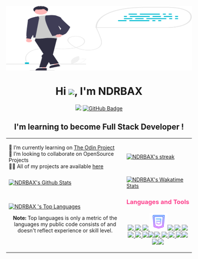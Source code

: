 <!--
**NDRBAX/NDRBAX** is a ✨ _special_ ✨ repository because its `README.md` (this file) appears on your GitHub profile.

Here are some ideas to get you started:

- 🔭 I’m currently working on ...
- 🌱 I’m currently learning ...
- 👯 I’m looking to collaborate on ...
- 🤔 I’m looking for help with ...
- 💬 Ask me about ...
- 📫 How to reach me: ...
- 😄 Pronouns: ...
- ⚡ Fun fact: ...
-->

<div class="header">
    <a href="#"><img width="100%" src="main.svg" height="175px" align="center" /></a>
    <h1 align="center">Hi <img src="https://raw.githubusercontent.com/MartinHeinz/MartinHeinz/master/wave.gif" width="30px">, I'm NDRBAX</h1>
    <p align="center">
        <a href="https://github.com/Meghna-DAS/github-profile-views-counter"><img src="https://komarev.com/ghpvc/?username=NDRBAX"></a>
        <a href="https://github.com/NDRBAX?tab=followers"><img src="https://img.shields.io/github/followers/NDRBAX?label=Followers&style=social" alt="GitHub Badge"></a>
    </p>
    <h2 align="center">I'm learning to become Full Stack Developer !</h2>
</div>

<table border="0">
 <tr>
    <td><p>🔭 I’m currently learning on <a href="https://www.theodinproject.com/">The Odin Project</a></br>👯 I’m looking to collaborate on <strfrom collections.abc import MutableMapping
ong>OpenSource Projects</strfrom></br>👨‍💻 All of my projects are available <a href="https://github.com/NDRBAX">here</a></p></td>
    <td><a href="https://github.com/NDRBAX?tab=repositories"><img alt="NDRBAX's streak" src="https://ndrbax-streak-stats.herokuapp.com/?user=NDRBAX&theme=radical&hide_border=true&stroke=0000&background=0D1117" /></a></td>
 </tr>
 <tr>
    <td><a href="https://github.com/NDRBAX?tab=repositories"><img alt="NDRBAX's Github Stats" src="https://github-readme-stats-ndrbax.vercel.app/api?username=NDRBAX&show_icons=true&count_private=true&theme=radical&hide_border=true&bg_color=161b22&custom_title=NDRBAX" /></a></td>
    <td><a href="https://github.com/NDRBAX?tab=repositories"><img alt="NDRBAX's Wakatime Stats" src="https://github-readme-stats-ndrbax.vercel.app/api/wakatime?username=NDRBAX&theme=synthwave&hide_border=true&bg_color=161b22&layout=default&custom_title=Recent activity" /></a></td>
 </tr>
<tr>
    <td><a href="https://github.com/NDRBAX?tab=repositories "><img alt="NDRBAX 's Top Languages" src="https://github-readme-stats-ndrbax.vercel.app/api/top-langs/?username=NDRBAX&langs_count=8&count_private=true&layout=compact&theme=radical&hide_border=true&bg_color=0D1117"/></a><p align="center"><b>Note:</b> Top languages is only a metric of the languages my public code consists of and doesn't reflect experience or skill level.</p></td>
    <td><h3 style="margin:20px 0 20px 0; color: #fd418d; font-weight: bold" align="center">Languages and Tools</h3><p align="center"><a href="https://code.visualstudio.com/" target="_blank"><img src="https://img.icons8.com/nolan/48/visual-studio-2019.png" /></a><a href="" target="_blank"> <img src="https://img.icons8.com/nolan/48/github.png" /></a><a href="https://www.w3.org/html/" target="_blank"> <img src="https://img.icons8.com/nolan/48/html-5.png" /> </a><a href="https://www.w3schools.com/css/" target="_blank"> <img src="css3.png" /></a><a href="https://developer.mozilla.org/en-US/docs/Web/JavaScript" target="_blank"><img src="https://img.icons8.com/nolan/48/javascript.png" /> </a><a href="https://developer.mozilla.org/en-US/docs/Learn/Tools_and_testing/Understanding_client-side_tools/Command_line" target="_blank"> <img src="https://img.icons8.com/nolan/48/source-code.png" /></a><a href="https://docs.framasoft.org/fr/grav/markdown.html" target="_blank"> <img src="https://img.icons8.com/nolan/48/markdown.png" /></a><a href="https://www.apple.com/fr/macos/monterey/" target="_blank"> <img src="https://img.icons8.com/nolan/48/mac-os.png" /></a><a href="https://www.microsoft.com/windows/windows-10-specifications" target="_blank"> <img src="https://img.icons8.com/nolan/48/windows-10.png" /></a><a href="https://www.linux.org/" target="_blank"> <img src="https://img.icons8.com/nolan/48/linux--v1.png" /></a><a href="https://www.audacityteam.org/" target="_blank"><img src="https://img.icons8.com/nolan/48/audacity.png" /></a><a href="https://krita.org/fr/" target="_blank"><img src="https://img.icons8.com/nolan/48/krita.png" /></a><a href="https://www.gimp.org/" target="_blank"> <img src="https://img.icons8.com/nolan/48/gimp.png" /></a><a href="https://www.apple.com/final-cut-pro/" target="_blank"> <img src="https://img.icons8.com/nolan/48/cute-cut-pro.png" /></a><a href="https://www.adobe.com/" target="_blank"> <img src="https://img.icons8.com/nolan/48/adobe-after-effects.png" /></a><a href="https://www.adobe.com/" target="_blank"><img src="https://img.icons8.com/nolan/48/adobe-photoshop.png" /></a><a href="https://www.adobe.com/" target="_blank"><img src="https://img.icons8.com/nolan/48/adobe-audition--v1.png" /></a><a href="https://www.adobe.com/" target="_blank"><img src="https://img.icons8.com/nolan/48/adobe-indesign.png" /></a></p></td>
</tr>
</table>





<!-- <table border="0">
 <tr>
    <td><p>🔭 I’m currently learning on <a href="https://www.theodinproject.com/">The Odin Project</a></br>👯 I’m looking to collaborate on <strfrom collections.abc import MutableMapping
ong>OpenSource Projects</strfrom></br>👨‍💻 All of my projects are available <a href="https://github.com/NDRBAX">here</a></p></td>
    <td><a href="https://github.com/NDRBAX?tab=repositories"><img alt="NDRBAX's streak" src="https://ndrbax-streak-stats.herokuapp.com/?user=NDRBAX&theme=radical&hide_border=true&stroke=0000&background=0D1117" /></a></td>
 </tr>
 <tr>
    <td><a href="https://github.com/NDRBAX?tab=repositories"><img alt="NDRBAX's Github Stats" src="https://github-readme-stats-ndrbax.vercel.app/api?username=NDRBAX&show_icons=true&count_private=true&theme=radical&hide_border=true&bg_color=161b22&custom_title=NDRBAX" /></a></td>
    <td><a href="https://github.com/NDRBAX?tab=repositories"><img alt="NDRBAX's Wakatime Stats" src="https://github-readme-stats-ndrbax.vercel.app/api/wakatime?username=NDRBAX&theme=synthwave&hide_border=true&bg_color=161b22&layout=default&custom_title=Recent activity" /></a></td>
 </tr>
<tr>
    <td><a href="https://github.com/NDRBAX?tab=repositories "><img alt="NDRBAX 's Top Languages" src="https://github-readme-stats-ndrbax.vercel.app/api/top-langs/?username=NDRBAX&langs_count=8&count_private=true&layout=compact&theme=radical&hide_border=true&bg_color=0D1117"/></a><p align="center"><b>Note:</b> Top languages is only a metric of the languages my public code consists of and doesn't reflect experience or skill level.</p></td>
    <td><h3 style="margin:20px 0 20px 0; color: #fd418d; font-weight: bold" align="center">Languages and Tools</h3><p align="center"><a href="https://code.visualstudio.com/" target="_blank"><img src="https://img.icons8.com/nolan/48/visual-studio-2019.png" /></a><a href="" target="_blank"> <img src="https://img.icons8.com/nolan/48/github.png" /></a><a href="https://www.w3.org/html/" target="_blank"> <img src="https://img.icons8.com/nolan/48/html-5.png" /> </a><a href="https://www.w3schools.com/css/" target="_blank"> <img src="css3.png" /></a><a href="https://developer.mozilla.org/en-US/docs/Web/JavaScript" target="_blank"><img src="https://img.icons8.com/nolan/48/javascript.png" /> </a><a href="https://developer.mozilla.org/en-US/docs/Learn/Tools_and_testing/Understanding_client-side_tools/Command_line" target="_blank"> <img src="https://img.icons8.com/nolan/48/source-code.png" /></a><a href="https://docs.framasoft.org/fr/grav/markdown.html" target="_blank"> <img src="https://img.icons8.com/nolan/48/markdown.png" /></a><a href="https://www.apple.com/fr/macos/monterey/" target="_blank"> <img src="https://img.icons8.com/nolan/48/mac-os.png" /></a><a href="https://www.microsoft.com/windows/windows-10-specifications" target="_blank"> <img src="https://img.icons8.com/nolan/48/windows-10.png" /></a><a href="https://www.linux.org/" target="_blank"> <img src="https://img.icons8.com/nolan/48/linux--v1.png" /></a><a href="https://www.audacityteam.org/" target="_blank"><img src="https://img.icons8.com/nolan/48/audacity.png" /></a><a href="https://krita.org/fr/" target="_blank"><img src="https://img.icons8.com/nolan/48/krita.png" /></a><a href="https://www.gimp.org/" target="_blank"> <img src="https://img.icons8.com/nolan/48/gimp.png" /></a><a href="https://www.apple.com/final-cut-pro/" target="_blank"> <img src="https://img.icons8.com/nolan/48/cute-cut-pro.png" /></a><a href="https://www.adobe.com/" target="_blank"> <img src="https://img.icons8.com/nolan/48/adobe-after-effects.png" /></a><a href="https://www.adobe.com/" target="_blank"><img src="https://img.icons8.com/nolan/48/adobe-photoshop.png" /></a><a href="https://www.adobe.com/" target="_blank"><img src="https://img.icons8.com/nolan/48/adobe-audition--v1.png" /></a><a href="https://www.adobe.com/" target="_blank"><img src="https://img.icons8.com/nolan/48/adobe-indesign.png" /></a></p></td>
</tr>
</table> -->

<!-- **👷‍♂️ About me** 

🔭 I’m currently learning on [The Odin Project](https://www.theodinproject.com/)</br>👯 I’m looking to collaborate on OpenSource Projects </br>👨‍💻 All of my projects are available [here](https://github.com/NDRBAX)</br></br> -->


<!--START_SECTION:waka
**🐱 My GitHub Data** 

> 🏆 144 Contributions in the Year 2022
 > 
> 📦 224.3 kB Used in GitHub's Storage 
 > 
> 🚫 Not Opted to Hire
 > 
> 📜 9 Public Repositories 
 > 
> 🔑 7 Private Repositories  
 > 
**I Mostly Code in HTML** 

```text
HTML                     6 repos             █████████████░░░░░░░░░░░░   54.55% 
JavaScript               5 repos             ███████████░░░░░░░░░░░░░░   45.45%

```
-->


<!--END_SECTION:waka-->

<!-- ||<a href="https://github.com/NDRBAX?tab=repositories"><img alt="NDRBAX's Github Stats" src="https://github-readme-stats-ndrbax.vercel.app/api?username=NDRBAX&show_icons=true&count_private=true&theme=radical&hide_border=true&bg_color=0D1117&custom_title=NDRBAX" /></a>|
|:-------------------------:|:-------------------------:|
|<a href="https://github.com/NDRBAX?tab=repositories"><img alt="NDRBAX's streak" src="https://ndrbax-streak-stats.herokuapp.com/?user=NDRBAX&theme=radical&hide_border=true&stroke=0000&background=0D1117" /></a>|<a href="https://github.com/NDRBAX?tab=repositories"><img alt="NDRBAX's Wakatime Stats" src="https://github-readme-stats-ndrbax.vercel.app/api/wakatime?username=NDRBAX&theme=synthwave&hide_border=true&bg_color=0D1117&layout=default&custom_title=Recent activity" /></a>|
|<a href="https://github.com/NDRBAX?tab=repositories "><img alt="NDRBAX 's Top Languages" src="https://github-readme-stats-ndrbax.vercel.app/api/top-langs/?username=NDRBAX&langs_count=8&count_private=true&layout=compact&theme=radical&hide_border=true&bg_color=161b22"/></a><p align="center"><b>Note:</b> Top languages is only a metric of the languages my public code consists of and doesn't reflect experience or skill level.</p>|<h3 style="margin:20px 0 20px 0; color: #fd418d; font-weight: bold" align="center">Languages and Tools</h3><p align="center"><a href="https://code.visualstudio.com/" target="_blank"><img src="https://img.icons8.com/nolan/48/visual-studio-2019.png" /></a><a href="" target="_blank"> <img src="https://img.icons8.com/nolan/48/github.png" /></a><a href="https://www.w3.org/html/" target="_blank"> <img src="https://img.icons8.com/nolan/48/html-5.png" /> </a><a href="https://www.w3schools.com/css/" target="_blank"> <img src="css3.png" /></a><a href="https://developer.mozilla.org/en-US/docs/Web/JavaScript" target="_blank"><img src="https://img.icons8.com/nolan/48/javascript.png" /> </a><a href="https://developer.mozilla.org/en-US/docs/Learn/Tools_and_testing/Understanding_client-side_tools/Command_line" target="_blank"> <img src="https://img.icons8.com/nolan/48/source-code.png" /></a><a href="https://docs.framasoft.org/fr/grav/markdown.html" target="_blank"> <img src="https://img.icons8.com/nolan/48/markdown.png" /></a><a href="https://www.apple.com/fr/macos/monterey/" target="_blank"> <img src="https://img.icons8.com/nolan/48/mac-os.png" /></a><a href="https://www.microsoft.com/windows/windows-10-specifications" target="_blank"> <img src="https://img.icons8.com/nolan/48/windows-10.png" /></a><a href="https://www.linux.org/" target="_blank"> <img src="https://img.icons8.com/nolan/48/linux--v1.png" /></a><a href="https://www.audacityteam.org/" target="_blank"><img src="https://img.icons8.com/nolan/48/audacity.png" /></a><a href="https://krita.org/fr/" target="_blank"><img src="https://img.icons8.com/nolan/48/krita.png" /></a><a href="https://www.gimp.org/" target="_blank"> <img src="https://img.icons8.com/nolan/48/gimp.png" /></a><a href="https://www.apple.com/final-cut-pro/" target="_blank"> <img src="https://img.icons8.com/nolan/48/cute-cut-pro.png" /></a><a href="https://www.adobe.com/" target="_blank"> <img src="https://img.icons8.com/nolan/48/adobe-after-effects.png" /></a><a href="https://www.adobe.com/" target="_blank"><img src="https://img.icons8.com/nolan/48/adobe-photoshop.png" /></a><a href="https://www.adobe.com/" target="_blank"><img src="https://img.icons8.com/nolan/48/adobe-audition--v1.png" /></a><a href="https://www.adobe.com/" target="_blank"><img src="https://img.icons8.com/nolan/48/adobe-indesign.png" /></a></p>| -->

<!-- <figure><embed src="https://wakatime.com/share/@NDRBAX/f55f7d3d-5e33-4b7c-abd6-777c8b1007c5.svg"></embed></figure>
<figure><embed src="https://wakatime.com/share/@NDRBAX/48caf8f1-f08f-40d1-ab23-83423b216abb.svg"></embed></figure> -->